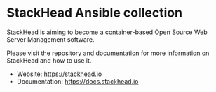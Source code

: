 # StackHead Ansible collection

StackHead is aiming to become a container-based Open Source Web Server Management software.

Please visit the repository and documentation for more information on StackHead and how to use it.

* Website: https://stackhead.io
* Documentation: https://docs.stackhead.io